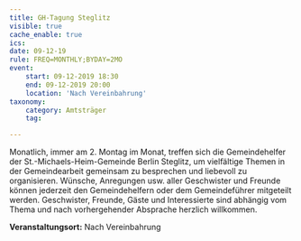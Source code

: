 ```yaml
---
title: GH-Tagung Steglitz
visible: true
cache_enable: true
ics: 
date: 09-12-19
rule: FREQ=MONTHLY;BYDAY=2MO
event:
	start: 09-12-2019 18:30
	end: 09-12-2019 20:00
	location: 'Nach Vereinbahrung'
taxonomy:
	category: Amtsträger
	tag: 

---
```

Monatlich, immer am 2. Montag im Monat, treffen sich die Gemeindehelfer der St.-Michaels-Heim-Gemeinde Berlin Steglitz, um vielfältige Themen in der Gemeindearbeit gemeinsam zu besprechen und liebevoll zu organisieren. Wünsche, Anregungen usw. aller Geschwister und Freunde können jederzeit den Gemeindehelfern oder dem Gemeindeführer mitgeteilt werden. Geschwister, Freunde, Gäste und Interessierte sind abhängig vom Thema und nach vorhergehender Absprache herzlich willkommen.


**Veranstaltungsort:** Nach Vereinbahrung

